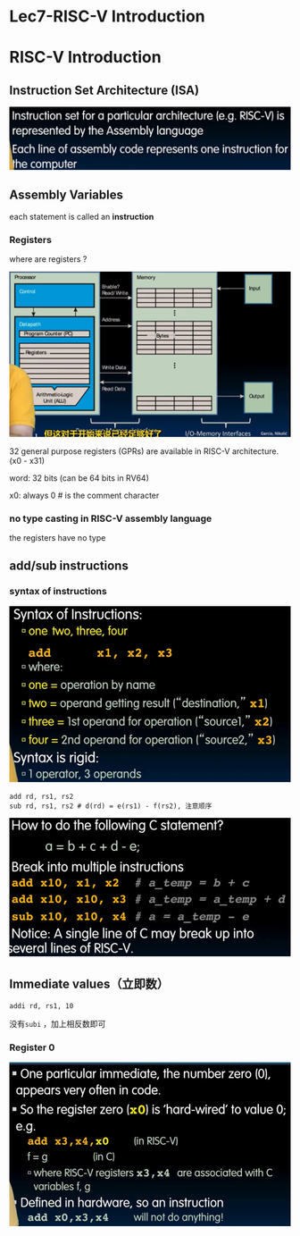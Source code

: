# Lec7-RISC-V Introduction

# RISC-V Introduction

## Instruction Set Architecture (ISA)
![alt text](image.png)

## Assembly Variables 
each statement is called an **instruction**
### Registers
where are registers ?

![alt text](image-1.png)

32 general purpose registers (GPRs) are available in RISC-V architecture.(x0 - x31)

word: 32 bits (can be 64 bits in RV64)

x0: always 0
\# is the comment character

### no type casting in RISC-V assembly language
the registers have no type

## add/sub instructions

### syntax of instructions
![alt text](image-2.png)
```
add rd, rs1, rs2
sub rd, rs1, rs2 # d(rd) = e(rs1) - f(rs2), 注意顺序
```
![alt text](image-3.png)

## Immediate values（立即数）
```assembly
addi rd, rs1, 10 
```
没有`subi` ，加上相反数即可

### Register 0
![alt text](image-4.png)

